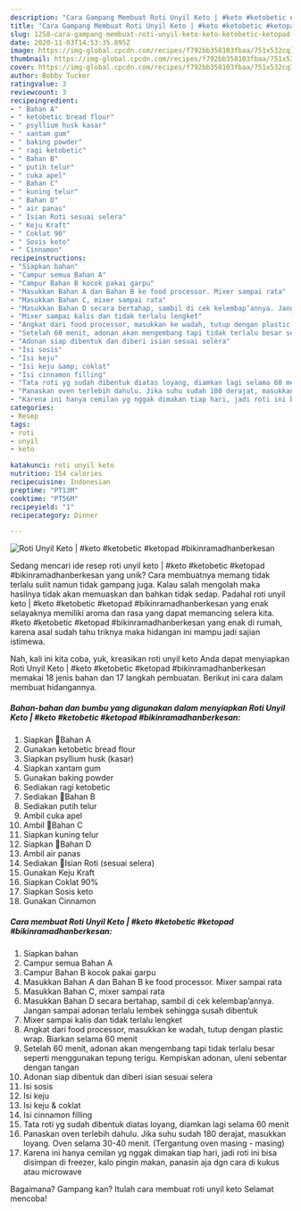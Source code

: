 ```yaml
---
description: "Cara Gampang Membuat Roti Unyil Keto | #keto #ketobetic #ketopad #bikinramadhanberkesan yang Bisa Manjain Lidah"
title: "Cara Gampang Membuat Roti Unyil Keto | #keto #ketobetic #ketopad #bikinramadhanberkesan yang Bisa Manjain Lidah"
slug: 1258-cara-gampang-membuat-roti-unyil-keto-keto-ketobetic-ketopad-bikinramadhanberkesan-yang-bisa-manjain-lidah
date: 2020-11-03T14:53:35.895Z
image: https://img-global.cpcdn.com/recipes/f792bb358103fbaa/751x532cq70/roti-unyil-keto-keto-ketobetic-ketopad-bikinramadhanberkesan-foto-resep-utama.jpg
thumbnail: https://img-global.cpcdn.com/recipes/f792bb358103fbaa/751x532cq70/roti-unyil-keto-keto-ketobetic-ketopad-bikinramadhanberkesan-foto-resep-utama.jpg
cover: https://img-global.cpcdn.com/recipes/f792bb358103fbaa/751x532cq70/roti-unyil-keto-keto-ketobetic-ketopad-bikinramadhanberkesan-foto-resep-utama.jpg
author: Bobby Tucker
ratingvalue: 3
reviewcount: 3
recipeingredient:
- " Bahan A"
- " ketobetic bread flour"
- " psyllium husk kasar"
- " xantam gum"
- " baking powder"
- " ragi ketobetic"
- " Bahan B"
- " putih telur"
- " cuka apel"
- " Bahan C"
- " kuning telur"
- " Bahan D"
- " air panas"
- " Isian Roti sesuai selera"
- " Keju Kraft"
- " Coklat 90"
- " Sosis keto"
- " Cinnamon"
recipeinstructions:
- "Siapkan bahan"
- "Campur semua Bahan A"
- "Campur Bahan B kocok pakai garpu"
- "Masukkan Bahan A dan Bahan B ke food processor. Mixer sampai rata"
- "Masukkan Bahan C, mixer sampai rata"
- "Masukkan Bahan D secara bertahap, sambil di cek kelembap’annya. Jangan sampai adonan terlalu lembek sehingga susah dibentuk"
- "Mixer sampai kalis dan tidak terlalu lengket"
- "Angkat dari food processor, masukkan ke wadah, tutup dengan plastic wrap. Biarkan selama 60 menit"
- "Setelah 60 menit, adonan akan mengembang tapi tidak terlalu besar seperti menggunakan tepung terigu. Kempiskan adonan, uleni sebentar dengan tangan"
- "Adonan siap dibentuk dan diberi isian sesuai selera"
- "Isi sosis"
- "Isi keju"
- "Isi keju &amp; coklat"
- "Isi cinnamon filling"
- "Tata roti yg sudah dibentuk diatas loyang, diamkan lagi selama 60 menit"
- "Panaskan oven terlebih dahulu. Jika suhu sudah 180 derajat, masukkan loyang. Oven selama 30-40 menit. (Tergantung oven masing - masing)"
- "Karena ini hanya cemilan yg nggak dimakan tiap hari, jadi roti ini bisa disimpan di freezer, kalo pingin makan, panasin aja dgn cara di kukus atau microwave"
categories:
- Resep
tags:
- roti
- unyil
- keto

katakunci: roti unyil keto 
nutrition: 154 calories
recipecuisine: Indonesian
preptime: "PT13M"
cooktime: "PT56M"
recipeyield: "1"
recipecategory: Dinner

---
```



![Roti Unyil Keto | #keto #ketobetic #ketopad #bikinramadhanberkesan](https://img-global.cpcdn.com/recipes/f792bb358103fbaa/751x532cq70/roti-unyil-keto-keto-ketobetic-ketopad-bikinramadhanberkesan-foto-resep-utama.jpg)

Sedang mencari ide resep roti unyil keto | #keto #ketobetic #ketopad #bikinramadhanberkesan yang unik? Cara membuatnya memang tidak terlalu sulit namun tidak gampang juga. Kalau salah mengolah maka hasilnya tidak akan memuaskan dan bahkan tidak sedap. Padahal roti unyil keto | #keto #ketobetic #ketopad #bikinramadhanberkesan yang enak selayaknya memiliki aroma dan rasa yang dapat memancing selera kita.
 #keto #ketobetic #ketopad #bikinramadhanberkesan yang enak di rumah, karena asal sudah tahu triknya maka hidangan ini mampu jadi sajian istimewa.


Nah, kali ini kita coba, yuk, kreasikan roti unyil keto  Anda dapat menyiapkan Roti Unyil Keto | #keto #ketobetic #ketopad #bikinramadhanberkesan memakai 18 jenis bahan dan 17 langkah pembuatan. Berikut ini cara dalam membuat hidangannya.

<!--inarticleads1-->

##### Bahan-bahan dan bumbu yang digunakan dalam menyiapkan Roti Unyil Keto | #keto #ketobetic #ketopad #bikinramadhanberkesan:

1. Siapkan  🍃Bahan A
1. Gunakan  ketobetic bread flour
1. Siapkan  psyllium husk (kasar)
1. Siapkan  xantam gum
1. Gunakan  baking powder
1. Sediakan  ragi ketobetic
1. Sediakan  🍃Bahan B
1. Sediakan  putih telur
1. Ambil  cuka apel
1. Ambil  🍃Bahan C
1. Siapkan  kuning telur
1. Siapkan  🍃Bahan D
1. Ambil  air panas
1. Sediakan  🍃Isian Roti (sesuai selera)
1. Gunakan  Keju Kraft
1. Siapkan  Coklat 90%
1. Siapkan  Sosis keto
1. Gunakan  Cinnamon




<!--inarticleads2-->

##### Cara membuat Roti Unyil Keto | #keto #ketobetic #ketopad #bikinramadhanberkesan:

1. Siapkan bahan
1. Campur semua Bahan A
1. Campur Bahan B kocok pakai garpu
1. Masukkan Bahan A dan Bahan B ke food processor. Mixer sampai rata
1. Masukkan Bahan C, mixer sampai rata
1. Masukkan Bahan D secara bertahap, sambil di cek kelembap’annya. Jangan sampai adonan terlalu lembek sehingga susah dibentuk
1. Mixer sampai kalis dan tidak terlalu lengket
1. Angkat dari food processor, masukkan ke wadah, tutup dengan plastic wrap. Biarkan selama 60 menit
1. Setelah 60 menit, adonan akan mengembang tapi tidak terlalu besar seperti menggunakan tepung terigu. Kempiskan adonan, uleni sebentar dengan tangan
1. Adonan siap dibentuk dan diberi isian sesuai selera
1. Isi sosis
1. Isi keju
1. Isi keju &amp; coklat
1. Isi cinnamon filling
1. Tata roti yg sudah dibentuk diatas loyang, diamkan lagi selama 60 menit
1. Panaskan oven terlebih dahulu. Jika suhu sudah 180 derajat, masukkan loyang. Oven selama 30-40 menit. (Tergantung oven masing - masing)
1. Karena ini hanya cemilan yg nggak dimakan tiap hari, jadi roti ini bisa disimpan di freezer, kalo pingin makan, panasin aja dgn cara di kukus atau microwave




Bagaimana? Gampang kan? Itulah cara membuat roti unyil keto  Selamat mencoba!
